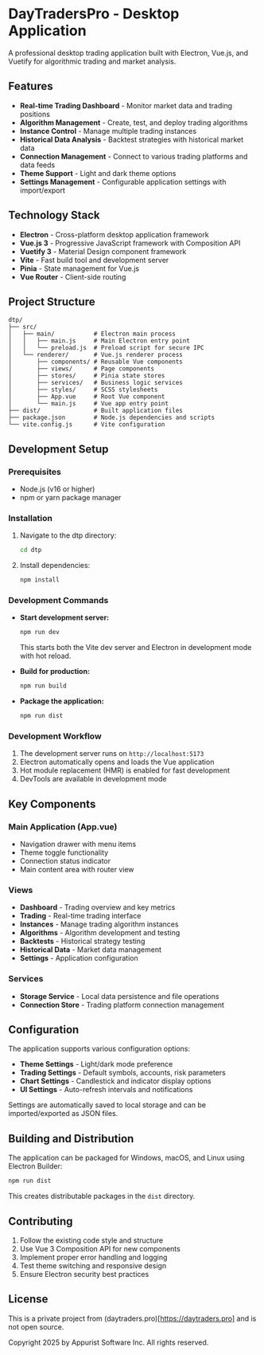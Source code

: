 # DayTradersPro - Desktop Application

A professional desktop trading application built with Electron, Vue.js, and Vuetify for algorithmic trading and market analysis.

## Features

- **Real-time Trading Dashboard** - Monitor market data and trading positions
- **Algorithm Management** - Create, test, and deploy trading algorithms
- **Instance Control** - Manage multiple trading instances
- **Historical Data Analysis** - Backtest strategies with historical market data
- **Connection Management** - Connect to various trading platforms and data feeds
- **Theme Support** - Light and dark theme options
- **Settings Management** - Configurable application settings with import/export

## Technology Stack

- **Electron** - Cross-platform desktop application framework
- **Vue.js 3** - Progressive JavaScript framework with Composition API
- **Vuetify 3** - Material Design component framework
- **Vite** - Fast build tool and development server
- **Pinia** - State management for Vue.js
- **Vue Router** - Client-side routing

## Project Structure

```
dtp/
├── src/
│   ├── main/           # Electron main process
│   │   ├── main.js     # Main Electron entry point
│   │   └── preload.js  # Preload script for secure IPC
│   └── renderer/       # Vue.js renderer process
│       ├── components/ # Reusable Vue components
│       ├── views/      # Page components
│       ├── stores/     # Pinia state stores
│       ├── services/   # Business logic services
│       ├── styles/     # SCSS stylesheets
│       ├── App.vue     # Root Vue component
│       └── main.js     # Vue app entry point
├── dist/               # Built application files
├── package.json        # Node.js dependencies and scripts
└── vite.config.js      # Vite configuration
```

## Development Setup

### Prerequisites

- Node.js (v16 or higher)
- npm or yarn package manager

### Installation

1. Navigate to the dtp directory:
   ```bash
   cd dtp
   ```

2. Install dependencies:
   ```bash
   npm install
   ```

### Development Commands

- **Start development server:**
  ```bash
  npm run dev
  ```
  This starts both the Vite dev server and Electron in development mode with hot reload.

- **Build for production:**
  ```bash
  npm run build
  ```

- **Package the application:**
  ```bash
  npm run dist
  ```

### Development Workflow

1. The development server runs on `http://localhost:5173`
2. Electron automatically opens and loads the Vue application
3. Hot module replacement (HMR) is enabled for fast development
4. DevTools are available in development mode

## Key Components

### Main Application (App.vue)
- Navigation drawer with menu items
- Theme toggle functionality
- Connection status indicator
- Main content area with router view

### Views
- **Dashboard** - Trading overview and key metrics
- **Trading** - Real-time trading interface
- **Instances** - Manage trading algorithm instances
- **Algorithms** - Algorithm development and testing
- **Backtests** - Historical strategy testing
- **Historical Data** - Market data management
- **Settings** - Application configuration

### Services
- **Storage Service** - Local data persistence and file operations
- **Connection Store** - Trading platform connection management

## Configuration

The application supports various configuration options:

- **Theme Settings** - Light/dark mode preference
- **Trading Settings** - Default symbols, accounts, risk parameters
- **Chart Settings** - Candlestick and indicator display options
- **UI Settings** - Auto-refresh intervals and notifications

Settings are automatically saved to local storage and can be imported/exported as JSON files.

## Building and Distribution

The application can be packaged for Windows, macOS, and Linux using Electron Builder:

```bash
npm run dist
```

This creates distributable packages in the `dist` directory.

## Contributing

1. Follow the existing code style and structure
2. Use Vue 3 Composition API for new components
3. Implement proper error handling and logging
4. Test theme switching and responsive design
5. Ensure Electron security best practices

## License

This is a private project from (daytraders.pro)[https://daytraders.pro] and is not open source.

Copyright 2025 by Appurist Software Inc. All rights reserved.
